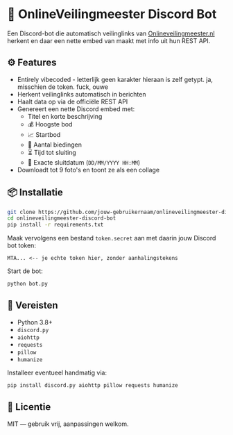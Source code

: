 # 🧾 OnlineVeilingmeester Discord Bot

Een Discord-bot die automatisch veilinglinks van [Onlineveilingmeester.nl](https://www.onlineveilingmeester.nl) herkent en daar een nette embed van maakt met info uit hun REST API.

## ⚙️ Features

- Entirely vibecoded - letterlijk geen karakter hieraan is zelf getypt. ja, misschien de token. fuck, ouwe
- Herkent veilinglinks automatisch in berichten
- Haalt data op via de officiële REST API
- Genereert een nette Discord embed met:
  - Titel en korte beschrijving
  - 💰 Hoogste bod
  - 📈 Startbod
  - 🔨 Aantal biedingen
  - ⏳ Tijd tot sluiting
  - 📅 Exacte sluitdatum (`DD/MM/YYYY HH:MM`)
- Downloadt tot 9 foto's en toont ze als een collage

## 📦 Installatie

```bash
git clone https://github.com/jouw-gebruikernaam/onlineveilingmeester-discord-bot.git
cd onlineveilingmeester-discord-bot
pip install -r requirements.txt
```

Maak vervolgens een bestand `token.secret` aan met daarin jouw Discord bot token:

```
MTA... <-- je echte token hier, zonder aanhalingstekens
```

Start de bot:

```bash
python bot.py
```

## 🧰 Vereisten

- Python 3.8+
- `discord.py`
- `aiohttp`
- `requests`
- `pillow`
- `humanize`

Installeer eventueel handmatig via:

```bash
pip install discord.py aiohttp pillow requests humanize
```

## 📜 Licentie

MIT — gebruik vrij, aanpassingen welkom.
